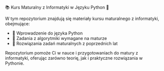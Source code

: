 📚 Kurs Maturalny z Informatyki w Języku Python 🐍

W tym repozytorium znajdują się materiały kursu maturalnego z informatyki, obejmujące:

- 🐍 Wprowadzenie do języka Python
- 🧩 Zadania z algorytmiki wymagane na maturze
- 📅 Rozwiązania zadań maturalnych z poprzednich lat

Repozytorium pomoże Ci w nauce i przygotowaniach do matury z informatyki, oferując zarówno teorię, jak i praktyczne rozwiązania w Pythonie.
